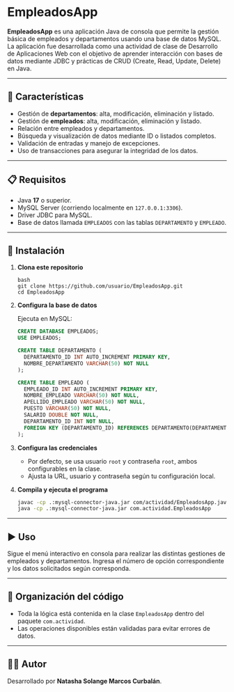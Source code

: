 # EmpleadosApp

**EmpleadosApp** es una aplicación Java de consola que permite la gestión básica de empleados y departamentos usando una base de datos MySQL. La aplicación fue desarrollada como una actividad de clase de Desarrollo de Aplicaciones Web con el objetivo de aprender interacción con bases de datos mediante JDBC y prácticas de CRUD (Create, Read, Update, Delete) en Java.

---

## 🚀 Características

- Gestión de **departamentos**: alta, modificación, eliminación y listado.
- Gestión de **empleados**: alta, modificación, eliminación y listado.
- Relación entre empleados y departamentos.
- Búsqueda y visualización de datos mediante ID o listados completos.
- Validación de entradas y manejo de excepciones.
- Uso de transacciones para asegurar la integridad de los datos.

---

## 📋 Requisitos

- Java **17** o superior.
- MySQL Server (corriendo localmente en `127.0.0.1:3306`).
- Driver JDBC para MySQL.
- Base de datos llamada `EMPLEADOS` con las tablas `DEPARTAMENTO` y `EMPLEADO`.

---

## 🔧 Instalación

1. **Clona este repositorio**

   ```
   bash
   git clone https://github.com/usuario/EmpleadosApp.git
   cd EmpleadosApp
   ````
   
2. **Configura la base de datos**

   Ejecuta en MySQL:

   ```sql
   CREATE DATABASE EMPLEADOS;
   USE EMPLEADOS;

   CREATE TABLE DEPARTAMENTO (
     DEPARTAMENTO_ID INT AUTO_INCREMENT PRIMARY KEY,
     NOMBRE_DEPARTAMENTO VARCHAR(50) NOT NULL
   );

   CREATE TABLE EMPLEADO (
     EMPLEADO_ID INT AUTO_INCREMENT PRIMARY KEY,
     NOMBRE_EMPLEADO VARCHAR(50) NOT NULL,
     APELLIDO_EMPLEADO VARCHAR(50) NOT NULL,
     PUESTO VARCHAR(50) NOT NULL,
     SALARIO DOUBLE NOT NULL,
     DEPARTAMENTO_ID INT NOT NULL,
     FOREIGN KEY (DEPARTAMENTO_ID) REFERENCES DEPARTAMENTO(DEPARTAMENTO_ID)
   );
   ```

3. **Configura las credenciales**

   * Por defecto, se usa usuario `root` y contraseña `root`, ambos configurables en la clase.
   * Ajusta la URL, usuario y contraseña según tu configuración local.

4. **Compila y ejecuta el programa**

   ```bash
   javac -cp .:mysql-connector-java.jar com/actividad/EmpleadosApp.java
   java -cp .:mysql-connector-java.jar com.actividad.EmpleadosApp
   ```

---

## ▶️ Uso

Sigue el menú interactivo en consola para realizar las distintas gestiones de empleados y departamentos.
Ingresa el número de opción correspondiente y los datos solicitados según corresponda.

---

## 📂 Organización del código

* Toda la lógica está contenida en la clase `EmpleadosApp` dentro del paquete `com.actividad`.
* Las operaciones disponibles están validadas para evitar errores de datos.

---

## 👩‍💻 Autor

Desarrollado por **Natasha Solange Marcos Curbalán**.
